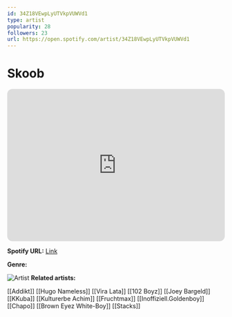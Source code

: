 ```yaml
---
id: 34Z18VEwpLyUTVkpVUWVd1
type: artist
popularity: 28
followers: 23
url: https://open.spotify.com/artist/34Z18VEwpLyUTVkpVUWVd1
---
```

# Skoob

<iframe style="border-radius:12px" src="https://open.spotify.com/embed/artist/34Z18VEwpLyUTVkpVUWVd1" width="100%" height="352" frameBorder="0" allowfullscreen="" allow="autoplay; clipboard-write; encrypted-media; fullscreen; picture-in-picture" loading="lazy"></iframe>

**Spotify URL:** [Link](https://open.spotify.com/artist/34Z18VEwpLyUTVkpVUWVd1)

**Genre:** 

![Artist]()
**Related artists:**

[[Addikt]]
[[Hugo Nameless]]
[[Vira Lata]]
[[102 Boyz]]
[[Joey Bargeld]]
[[KKuba]]
[[Kulturerbe Achim]]
[[Fruchtmax]]
[[Inoffiziell.Goldenboy]]
[[Chapo]]
[[Brown Eyez White-Boy]]
[[Stacks]]
